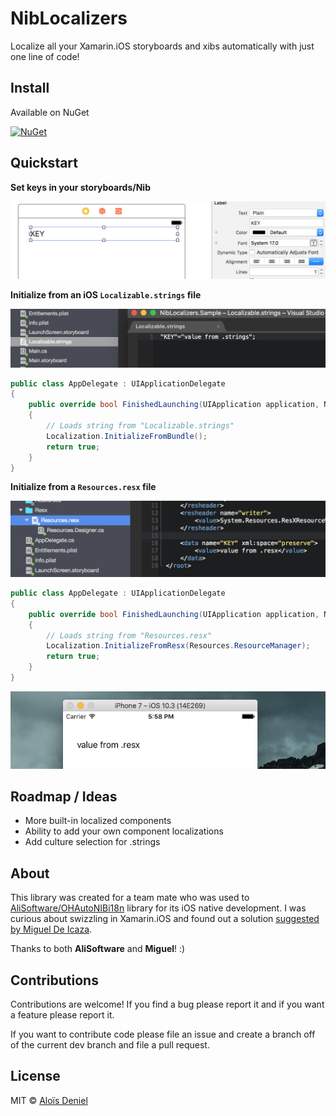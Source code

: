 # NibLocalizers

Localize all your Xamarin.iOS storyboards and xibs automatically with just one line of code!

## Install

Available on NuGet

[![NuGet](https://img.shields.io/nuget/v/Xam.NibLocalizers.svg?label=NuGet)](https://www.nuget.org/packages/Xam.NibLocalizers/)

## Quickstart

**Set keys in your storyboards/Nib**

![](Documentation/storyboard.png)

**Initialize from an iOS `Localizable.strings` file**

![](Documentation/strings.png)

```csharp
public class AppDelegate : UIApplicationDelegate
{
	public override bool FinishedLaunching(UIApplication application, NSDictionary launchOptions)
	{
		// Loads string from "Localizable.strings"
		Localization.InitializeFromBundle();
		return true;
	}
}
```

**Initialize from a `Resources.resx` file**

![](Documentation/resx.png)

```csharp
public class AppDelegate : UIApplicationDelegate
{
	public override bool FinishedLaunching(UIApplication application, NSDictionary launchOptions)
	{
		// Loads string from "Resources.resx"
		Localization.InitializeFromResx(Resources.ResourceManager);
		return true;
	}
}
```

![](Documentation/simulator.png)

## Roadmap / Ideas

* More built-in localized components
* Ability to add your own component localizations
* Add culture selection for .strings

## About

This library was created for a team mate who was used to [AliSoftware/OHAutoNIBi18n](https://github.com/AliSoftware/OHAutoNIBi18n) library for its iOS native development. I was curious about swizzling in Xamarin.iOS and found out a solution [suggested by Miguel De Icaza](https://stackoverflow.com/questions/14127453/how-to-port-method-getimplementation-and-method-setimplementation-to-monotou).

Thanks to both **AliSoftware** and **Miguel**! :)

## Contributions

Contributions are welcome! If you find a bug please report it and if you want a feature please report it.

If you want to contribute code please file an issue and create a branch off of the current dev branch and file a pull request.

## License

MIT © [Aloïs Deniel](http://aloisdeniel.github.io)
